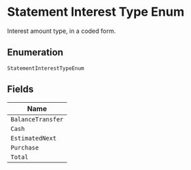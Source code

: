 
# Statement Interest Type Enum

Interest amount type, in a coded form.

## Enumeration

`StatementInterestTypeEnum`

## Fields

| Name |
|  --- |
| `BalanceTransfer` |
| `Cash` |
| `EstimatedNext` |
| `Purchase` |
| `Total` |

